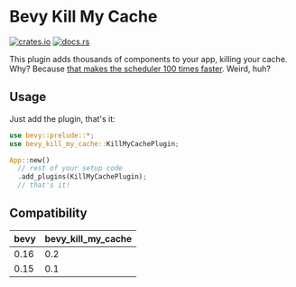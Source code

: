 # Bevy Kill My Cache

[![crates.io](https://img.shields.io/crates/v/bevy_kill_my_cache)](https://crates.io/crates/bevy_kill_my_cache)
[![docs.rs](https://docs.rs/bevy_kill_my_cache/badge.svg)](https://docs.rs/bevy_kill_my_cache)

This plugin adds thousands of components to your app, killing your cache. Why? Because [that makes the scheduler 100 times faster](https://discord.com/channels/691052431525675048/749335865876021248/1363976430085603338). Weird, huh?

## Usage

Just add the plugin, that's it:

```rust
use bevy::prelude::*;
use bevy_kill_my_cache::KillMyCachePlugin;

App::new()
  // rest of your setup code
  .add_plugins(KillMyCachePlugin);
  // that's it!
```

## Compatibility

| bevy        | bevy_kill_my_cache |
|-------------|--------------------|
| 0.16        | 0.2                |
| 0.15        | 0.1                |
